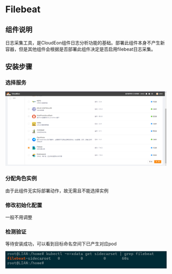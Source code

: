 # Filebeat

## 组件说明

日志采集工具，是CloudEon组件日志分析功能的基础。部署此组件本身不产生新容器，但是其他组件会根据是否部署此组件决定是否启用filebeat日志采集。

## 安装步骤

### 选择服务

![图片.png](../images/v2/filebeat-choose.png)

### 分配角色实例

由于此组件无实际部署动作，故无需且不能选择实例

### 修改初始化配置

一般不用调整

### 检测验证

等待安装成功，可以看到目标命名空间下已产生对应pod

![图片.png](../images/v2/filebeat-check.png)